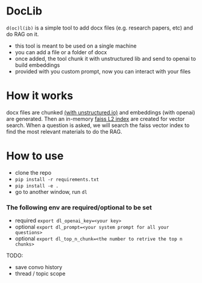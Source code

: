 # DocLib
`d(oc)l(ib)` is a simple tool to add docx files (e.g. research papers, etc) and do RAG on it.
- this tool is meant to be used on a single machine
- you can add a file or a folder of docx
- once added, the tool chunk it with unstructured lib and send to openai to build embeddings
- provided with you custom prompt, now you can interact with your files

# How it works
docx files are chunked [(with unstructured.io)](https://github.com/Unstructured-IO/unstructured) and embeddings (with openai) are generated. Then an in-memory [faiss L2 index](https://github.com/facebookresearch/faiss) are created
for vector search. When a question is asked, we will search the faiss vector index to find the most
relevant materials to do the RAG.

# How to use
- clone the repo
- `pip install -r requirements.txt`
- `pip install -e .`
- go to another window, run `dl`

### The following env are required/optional to be set
- required `export dl_openai_key=<your key>` 
- optional `export dl_prompt=<your system prompt for all your questions>` 
- optional `export dl_top_n_chunk=<the number to retrive the top n chunks>` 

TODO:
- save convo history
- thread / topic scope
